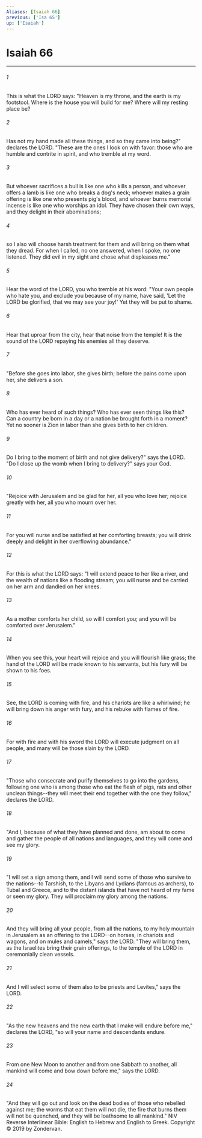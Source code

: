 ```yaml
---
Aliases: [Isaiah 66]
previous: ['Isa 65']
up: ['Isaiah']
---
```

# Isaiah 66

***


###### 1 
This is what the LORD says: "Heaven is my throne, and the earth is my footstool. Where is the house you will build for me? Where will my resting place be? 

###### 2 
Has not my hand made all these things, and so they came into being?" declares the LORD. "These are the ones I look on with favor: those who are humble and contrite in spirit, and who tremble at my word. 

###### 3 
But whoever sacrifices a bull is like one who kills a person, and whoever offers a lamb is like one who breaks a dog's neck; whoever makes a grain offering is like one who presents pig's blood, and whoever burns memorial incense is like one who worships an idol. They have chosen their own ways, and they delight in their abominations; 

###### 4 
so I also will choose harsh treatment for them and will bring on them what they dread. For when I called, no one answered, when I spoke, no one listened. They did evil in my sight and chose what displeases me." 

###### 5 
Hear the word of the LORD, you who tremble at his word: "Your own people who hate you, and exclude you because of my name, have said, 'Let the LORD be glorified, that we may see your joy!' Yet they will be put to shame. 

###### 6 
Hear that uproar from the city, hear that noise from the temple! It is the sound of the LORD repaying his enemies all they deserve. 

###### 7 
"Before she goes into labor, she gives birth; before the pains come upon her, she delivers a son. 

###### 8 
Who has ever heard of such things? Who has ever seen things like this? Can a country be born in a day or a nation be brought forth in a moment? Yet no sooner is Zion in labor than she gives birth to her children. 

###### 9 
Do I bring to the moment of birth and not give delivery?" says the LORD. "Do I close up the womb when I bring to delivery?" says your God. 

###### 10 
"Rejoice with Jerusalem and be glad for her, all you who love her; rejoice greatly with her, all you who mourn over her. 

###### 11 
For you will nurse and be satisfied at her comforting breasts; you will drink deeply and delight in her overflowing abundance." 

###### 12 
For this is what the LORD says: "I will extend peace to her like a river, and the wealth of nations like a flooding stream; you will nurse and be carried on her arm and dandled on her knees. 

###### 13 
As a mother comforts her child, so will I comfort you; and you will be comforted over Jerusalem." 

###### 14 
When you see this, your heart will rejoice and you will flourish like grass; the hand of the LORD will be made known to his servants, but his fury will be shown to his foes. 

###### 15 
See, the LORD is coming with fire, and his chariots are like a whirlwind; he will bring down his anger with fury, and his rebuke with flames of fire. 

###### 16 
For with fire and with his sword the LORD will execute judgment on all people, and many will be those slain by the LORD. 

###### 17 
"Those who consecrate and purify themselves to go into the gardens, following one who is among those who eat the flesh of pigs, rats and other unclean things--they will meet their end together with the one they follow," declares the LORD. 

###### 18 
"And I, because of what they have planned and done, am about to come and gather the people of all nations and languages, and they will come and see my glory. 

###### 19 
"I will set a sign among them, and I will send some of those who survive to the nations--to Tarshish, to the Libyans and Lydians (famous as archers), to Tubal and Greece, and to the distant islands that have not heard of my fame or seen my glory. They will proclaim my glory among the nations. 

###### 20 
And they will bring all your people, from all the nations, to my holy mountain in Jerusalem as an offering to the LORD--on horses, in chariots and wagons, and on mules and camels," says the LORD. "They will bring them, as the Israelites bring their grain offerings, to the temple of the LORD in ceremonially clean vessels. 

###### 21 
And I will select some of them also to be priests and Levites," says the LORD. 

###### 22 
"As the new heavens and the new earth that I make will endure before me," declares the LORD, "so will your name and descendants endure. 

###### 23 
From one New Moon to another and from one Sabbath to another, all mankind will come and bow down before me," says the LORD. 

###### 24 
"And they will go out and look on the dead bodies of those who rebelled against me; the worms that eat them will not die, the fire that burns them will not be quenched, and they will be loathsome to all mankind." NIV Reverse Interlinear Bible: English to Hebrew and English to Greek. Copyright © 2019 by Zondervan.
